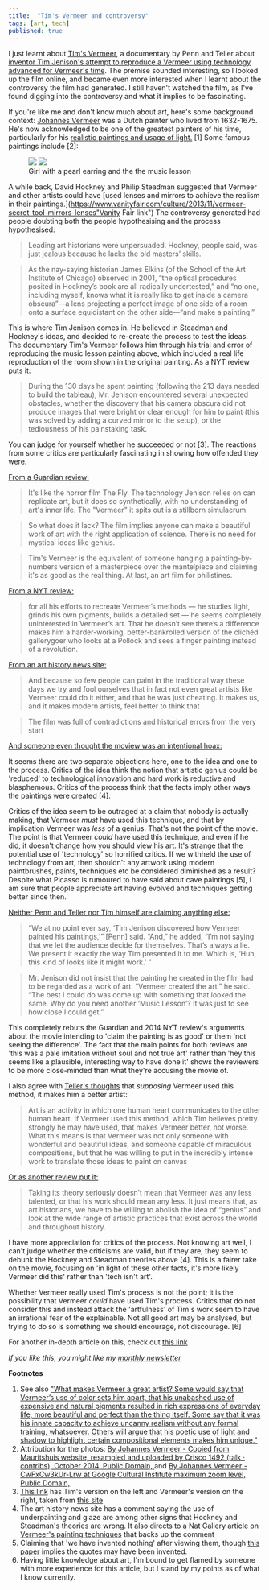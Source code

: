 ```yaml
---
title:  "Tim's Vermeer and controversy"  
tags: [art, tech]
published: true
---
```


I just learnt about [Tim's Vermeer](https://sonyclassics.com/timsvermeer/ "website"), a documentary by Penn and Teller about [inventor Tim Jenison's attempt to reproduce a Vermeer using technology advanced for Vermeer's time](https://en.wikipedia.org/wiki/Tim%27s_Vermeer "wiki link"). The premise sounded interesting, so I looked up the film online, and became even more interested when I learnt about the controversy the film had generated. I still haven't watched the film, as I've found digging into the controversy and what it implies to be fascinating. 

If you're like me and don't know much about art, here's some background context: [Johannes Vermeer](https://en.wikipedia.org/wiki/Johannes_Vermeer "wiki") was a Dutch painter who lived from 1632-1675. He's now acknowledged to be one of the greatest painters of his time, particularly for his [realistic paintings and usage of light.](https://www.artble.com/artists/johannes_vermeer/more_information/style_and_technique "vermeer style") \[1\] Some famous paintings include \[2\]:

<figure class="half">
    <a href="/assets/images/vermeer-pearl.jpg"><img src="/assets/images/vermeer-pearl.jpg"></a>
    <a href="/assets/images/vermeer-music.jpg"><img src="/assets/images/vermeer-music.jpg"></a>
    <figcaption>Girl with a pearl earring and the the music lesson</figcaption>
</figure>

A while back, David Hockney and Philip Steadman suggested that Vermeer and other artists could have [used lenses and mirrors to achieve the realism in their paintings.](https://www.vanityfair.com/culture/2013/11/vermeer-secret-tool-mirrors-lenses"Vanity Fair link") The controversy generated had people doubting both the people hypothesising and the process hypothesised:

> Leading art historians were unpersuaded. Hockney, people said, was just jealous because he lacks the old masters’ skills.

> As the nay-saying historian James Elkins (of the School of the Art Institute of Chicago) observed in 2001, “the optical procedures posited in Hockney’s book are all radically undertested,” and “no one, including myself, knows what it is really like to get inside a camera obscura”—a lens projecting a perfect image of one side of a room onto a surface equidistant on the other side—“and make a painting.” 

This is where Tim Jenison comes in. He believed in Steadman and Hockney's ideas, and decided to re-create the process to test the ideas. The documentary Tim's Vermeer follows him through his trial and error of reproducing the music lesson painting above, which included a real life reproduction of the room shown in the original painting. As a NYT review puts it:

> During the 130 days he spent painting (following the 213 days needed to build the tableau), Mr. Jenison encountered several unexpected obstacles, whether the discovery that his camera obscura did not produce images that were bright or clear enough for him to paint (this was solved by adding a curved mirror to the setup), or the tediousness of his painstaking task.

You can judge for yourself whether he succeeded or not \[3\]. The reactions from some critics are particularly fascinating in showing how offended they were.

[From a Guardian review:](https://www.theguardian.com/artanddesign/jonathanjonesblog/2014/jan/28/tims-vermeer-fails "guardian")

> It's like the horror film The Fly. The technology Jenison relies on can replicate art, but it does so synthetically, with no understanding of art's inner life. The "Vermeer" it spits out is a stillborn simulacrum.

> So what does it lack? The film implies anyone can make a beautiful work of art with the right application of science. There is no need for mystical ideas like genius.

> Tim's Vermeer is the equivalent of someone hanging a painting-by-numbers version of a masterpiece over the mantelpiece and claiming it's as good as the real thing. At last, an art film for philistines.

[From a NYT review:](https://www.nytimes.com/2014/01/31/movies/tims-vermeer-chronicles-an-attempt-to-make-one.html "NYT")

> for all his efforts to recreate Vermeer’s methods — he studies light, grinds his own pigments, builds a detailed set — he seems completely uninterested in Vermeer’s art. That he doesn’t see there’s a difference makes him a harder-working, better-bankrolled version of the clichéd gallerygoer who looks at a Pollock and sees a finger painting instead of a revolution.

[From an art history news site:](https://www.arthistorynews.com/articles/2614_Tims_notVermeer "AHN")

> And because so few people can paint in the traditional way these days we try and fool ourselves that in fact not even great artists like Vermeer could do it either, and that he was just cheating. It makes us, and it makes modern artists, feel better to think that

> The film was full of contradictions and historical errors from the very start

[And someone even thought the moview was an intentional hoax:](https://digitopoly.org/2014/06/15/10-reasons-to-doubt-tims-vermeer/ "10 reasons to doubt")

It seems there are two separate objections here, one to the idea and one to the process. Critics of the idea think the notion that artistic genius could be 'reduced' to technological innovation and hard work is reductive and blasphemous. Critics of the process think that the facts imply other ways the paintings were created \[4\].  

Critics of the idea seem to be outraged at a claim that nobody is actually making, that Vermeer *must* have used this technique, and that by implication Vermeer was *less* of a genius. That's not the point of the movie. The point is that Vermeer *could* have used this technique, and even if he did, it doesn't change how you should view his art. It's strange that the potential use of 'technology' so horrified critics. If we withheld the use of technology from art, then shouldn't any artwork using modern paintbrushes, paints, techniques etc be considered diminished as a result? Despite what Picasso is rumoured to have said about cave paintings \[5\], I am sure that people appreciate art having evolved and techniques getting better since then.

[Neither Penn and Teller nor Tim himself are claiming anything else:](https://www.nytimes.com/2013/12/01/movies/tim-jenison-an-inventor-paints-the-music-lesson.html "NYT article")

> “We at no point ever say, ‘Tim Jenison discovered how Vermeer painted his paintings,’” \[Penn\] said. “And,” he added, “I’m not saying that we let the audience decide for themselves. That’s always a lie. We present it exactly the way Tim presented it to me. Which is, ‘Huh, this kind of looks like it might work.’ ”

> Mr. Jenison did not insist that the painting he created in the film had to be regarded as a work of art. “Vermeer created the art,” he said. “The best I could do was come up with something that looked the same. Why do you need another ‘Music Lesson’? It was just to see how close I could get.”

This completely rebuts the Guardian and 2014 NYT review's arguments about the movie intending to 'claim the painting is as good' or them 'not seeing the difference'. The fact that the main points for both reviews are 'this was a pale imitation without soul and not true art' rather than 'hey this seems like a plausible, interesting way to have done it' shows the reviewers to be more close-minded than what they're accusing the movie of.

I also agree with [Teller's thoughts](https://www.npr.org/2013/12/02/248190117/teller-breaks-his-silence-to-talk-tims-vermeer "teller") that *supposing* Vermeer used this method, it makes him a better artist:

> Art is an activity in which one human heart communicates to the other human heart. If Vermeer used this method, which Tim believes pretty strongly he may have used, that makes Vermeer better, not worse. What this means is that Vermeer was not only someone with wonderful and beautiful ideas, and someone capable of miraculous compositions, but that he was willing to put in the incredibly intense work to translate those ideas to paint on canvas

[Or as another review put it:](http://www.howtotalkaboutarthistory.com/reader-questions/tims-vermeer-artistic-genius/ "how to talk")

> Taking its theory seriously doesn’t mean that Vermeer was any less talented, or that his work should mean any less. It just means that, as art historians, we have to be willing to abolish the idea of “genius” and look at the wide range of artistic practices that exist across the world and throughout history.

I have more appreciation for critics of the process. Not knowing art well, I can't judge whether the criticisms are valid, but if they are, they seem to debunk the Hockney and Steadman theories above \[4\]. This is a fairer take on the movie, focusing on 'in light of these other facts, it's more likely Vermeer did this' rather than 'tech isn't art'. 

Whether Vermeer really used Tim's process is not the point; it is the possibility that Vermeer *could* have used Tim's process. Critics that do not consider this and instead attack the 'artfulness' of Tim's work seem to have an irrational fear of the explainable. Not all good art may be analysed, but trying to do so is something we should encourage, not discourage. \[6\]

For another in-depth article on this, check out [this link](http://www.davidbordwell.net/blog/2014/02/03/i-am-a-camera-sometimes-tims-vermeer/ "david bordwell")

*If you like this, you might like my [monthly newsletter](https://avoidboringpeople.substack.com/ "ABP")*

**Footnotes** 
1. See also ["What makes Vermeer a great artist? Some would say that Vermeer’s use of color sets him apart, that his unabashed use of expensive and natural pigments resulted in rich expressions of everyday life, more beautiful and perfect than the thing itself. Some say that it was his innate capacity to achieve uncanny realism without any formal training, whatsoever. Others will argue that his poetic use of light and shadow to highlight certain compositional elements makes him unique."](https://www.santafe.edu/events/painting-and-optics-17th-century-discussion-and-sc "santa fe vermeer")
2. Attribution for the photos: [By Johannes Vermeer - Copied from Mauritshuis website, resampled and uploaded by Crisco 1492 (talk · contribs), October 2014, Public Domain, ](https://commons.wikimedia.org/w/index.php?curid=36351343) and [By Johannes Vermeer - CwFxCw3kUr-Lrw at Google Cultural Institute maximum zoom level, Public Domain, ](https://commons.wikimedia.org/w/index.php?curid=22127311)
3. [This link](http://www.howtotalkaboutarthistory.com/wp-content/uploads/2016/11/vermeer-big.png "comps") has Tim's version on the left and Vermeer's version on the right, taken from [this site](http://www.howtotalkaboutarthistory.com/reader-questions/tims-vermeer-artistic-genius/ "vermeer review")
4. The art history news site has a comment saying the use of underpainting and glaze are among other signs that Hockney and Steadman's theories are wrong. It also directs to a Nat Gallery article on [Vermeer's painting techniques](https://www.nationalgallery.org.uk/paintings/research/meaning-of-making/vermeer-and-technique/paint-application "Nat Gallery") that backs up the comment
5. Claiming that 'we have invented nothing' after viewing them, though [this paper](http://www.euskomedia.org/PDFAnlt/munibe/aa/200503217223.pdf "quote source") implies the quotes may have been invented.
6. Having little knowledge about art, I'm bound to get flamed by someone with more experience for this article, but I stand by my points as of what I know currently. 
